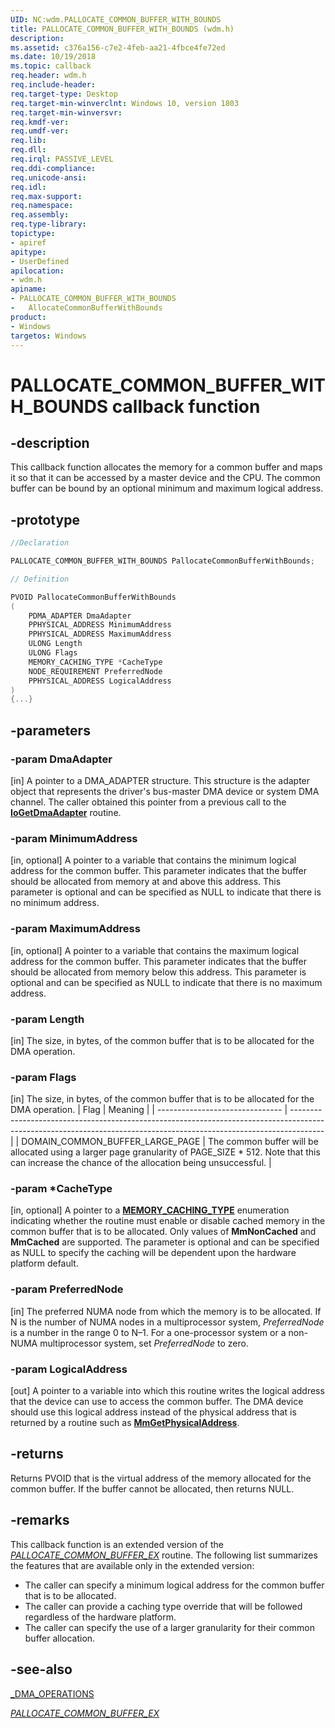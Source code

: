 ```yaml
---
UID: NC:wdm.PALLOCATE_COMMON_BUFFER_WITH_BOUNDS
title: PALLOCATE_COMMON_BUFFER_WITH_BOUNDS (wdm.h)
description: 
ms.assetid: c376a156-c7e2-4feb-aa21-4fbce4fe72ed
ms.date: 10/19/2018
ms.topic: callback
req.header: wdm.h
req.include-header:
req.target-type: Desktop
req.target-min-winverclnt: Windows 10, version 1803
req.target-min-winversvr:
req.kmdf-ver:
req.umdf-ver:
req.lib:
req.dll:
req.irql: PASSIVE_LEVEL
req.ddi-compliance:
req.unicode-ansi:
req.idl:
req.max-support:
req.namespace:
req.assembly:
req.type-library: 
topictype: 
- apiref
apitype: 
- UserDefined
apilocation: 
- wdm.h
apiname: 
- PALLOCATE_COMMON_BUFFER_WITH_BOUNDS
-   AllocateCommonBufferWithBounds 
product:
- Windows
targetos: Windows
---
```


# PALLOCATE_COMMON_BUFFER_WITH_BOUNDS callback function

## -description

This callback function allocates the memory for a common buffer and maps it so that it can be accessed by a master device and the CPU. The common buffer can be bound by an optional minimum and maximum logical address. 

## -prototype

```cpp
//Declaration

PALLOCATE_COMMON_BUFFER_WITH_BOUNDS PallocateCommonBufferWithBounds; 

// Definition

PVOID PallocateCommonBufferWithBounds 
(
	PDMA_ADAPTER DmaAdapter
	PPHYSICAL_ADDRESS MinimumAddress
	PPHYSICAL_ADDRESS MaximumAddress
	ULONG Length
	ULONG Flags
	MEMORY_CACHING_TYPE *CacheType
	NODE_REQUIREMENT PreferredNode
	PPHYSICAL_ADDRESS LogicalAddress
)
{...}

```

## -parameters

### -param DmaAdapter
[in] A pointer to a DMA_ADAPTER structure. This structure is the adapter object that represents the driver's bus-master DMA device or system DMA channel. The caller obtained this pointer from a previous call to the [**IoGetDmaAdapter**](nf-wdm-iogetdmaadapter.md) routine.

### -param MinimumAddress
[in, optional] A pointer to a variable that contains the minimum logical address for the common buffer. This parameter indicates that the buffer should be allocated from memory at and above this address. This parameter is optional and can be specified as NULL to indicate that there is no minimum address.
 
### -param MaximumAddress
[in, optional] A pointer to a variable that contains the maximum logical address for the common buffer. This parameter indicates that the buffer should be allocated from memory below this address. This parameter is optional and can be specified as NULL to indicate that there is no maximum address.

### -param Length
[in] The size, in bytes, of the common buffer that is to be allocated for the DMA operation.

### -param Flags
[in] The size, in bytes, of the common buffer that is to be allocated for the DMA operation.
| Flag                            | Meaning                                                                                                                                                              |
| ------------------------------- | -------------------------------------------------------------------------------------------------------------------------------------------------------------------- |
| DOMAIN_COMMON_BUFFER_LARGE_PAGE | The common buffer will be allocated using a larger page granularity of PAGE_SIZE * 512. Note that this can increase the chance of the allocation being unsuccessful. |

### -param *CacheType
[in, optional] A pointer to a [**MEMORY_CACHING_TYPE**](ne-wdm-_memory_caching_type.md) enumeration indicating whether the routine must enable or disable cached memory in the common buffer that is to be allocated. Only values of **MmNonCached** and **MmCached** are supported. The parameter is optional and can be specified as NULL to specify the caching will be dependent upon the hardware platform default.
 
### -param PreferredNode
[in] The preferred NUMA node from which the memory is to be allocated. If N is the number of NUMA nodes in a multiprocessor system, *PreferredNode* is a number in the range 0 to N–1. For a one-processor system or a non-NUMA multiprocessor system, set *PreferredNode* to zero.

### -param LogicalAddress 
[out] A pointer to a variable into which this routine writes the logical address that the device can use to access the common buffer. The DMA device should use this logical address instead of the physical address that is returned by a routine such as [**MmGetPhysicalAddress**](../ntddk/nf-ntddk-mmgetphysicaladdress.md).



## -returns

Returns PVOID that is the virtual address of the memory allocated for the common buffer. If the buffer cannot be allocated, then returns NULL.

## -remarks

This callback function is an extended version of the [*PALLOCATE_COMMON_BUFFER_EX*](nc-wdm-pallocate_common_buffer_ex.md) routine. The following list summarizes the features that are available only in the extended version:

-    The caller can specify a minimum logical address for the common buffer that is to be allocated.
- The caller can provide a caching type override that will be followed regardless of the hardware platform.
- The caller can specify the use of a larger granularity for their common buffer allocation.

## -see-also
[_DMA_OPERATIONS](ns-wdm-_dma_operations.md)

[*PALLOCATE_COMMON_BUFFER_EX*](nc-wdm-pallocate_common_buffer_ex.md)
